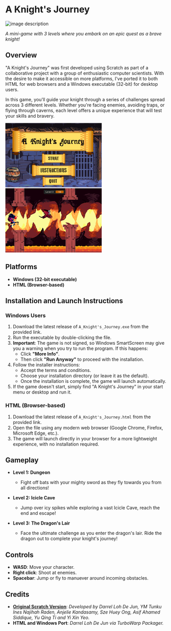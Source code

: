 # A Knight's Journey 

<img src="img/a-knight-icon.png" alt="image description" width="230" height="200"> 

_A mini-game with 3 levels where you embark on an epic quest as a brave knight!_

## Overview

"A Knight's Journey" was first developed using Scratch as part of a collaborative project with a group of enthusiastic computer scientists. With the desire to make it accessible on more platforms, I've ported it to both HTML for web browsers and a Windows executable (32-bit) for desktop users.

In this game, you'll guide your knight through a series of challenges spread across 3 different levels. Whether you're facing enemies, avoiding traps, or flying through caverns, each level offers a unique experience that will test your skills and bravery.

<img src="img/Home.png" alt="image description" width="300" height="200"> <img src="img/Level 3.png" alt="image description" width="300" height="200"> 

## Platforms

- **Windows (32-bit executable)**
- **HTML (Browser-based)**

## Installation and Launch Instructions

### Windows Users
1. Download the latest release of `A_Knight's_Journey.exe` from the provided link.
2. Run the executable by double-clicking the file.
3. **Important**: The game is not signed, so Windows SmartScreen may give you a warning when you try to run the program. If this happens:
   - Click **"More Info"**.
   - Then click **"Run Anyway"** to proceed with the installation.
4. Follow the installer instructions:
   - Accept the terms and conditions.
   - Choose your installation directory (or leave it as the default).
   - Once the installation is complete, the game will launch automatically.
5. If the game doesn't start, simply find "A Knight's Journey" in your start menu or desktop and run it.

### HTML (Browser-based)
1. Download the latest release of `A_Knight's_Journey.html` from the provided link.
2. Open the file using any modern web browser (Google Chrome, Firefox, Microsoft Edge, etc.).
3. The game will launch directly in your browser for a more lightweight experience, with no installation required.

## Gameplay

- **Level 1: Dungeon**
  - Fight off bats with your mighty sword as they fly towards you from all directions!
  
- **Level 2: Icicle Cave**
  - Jump over icy spikes while exploring a vast Icicle Cave, reach the end and escape!

- **Level 3: The Dragon's Lair**
  - Face the ultimate challenge as you enter the dragon's lair. Ride the dragon out to complete your knight's journey!

## Controls

- **WASD**: Move your character.
- **Right click**: Shoot at enemies.
- **Spacebar**: Jump or fly to manuever around incoming obstacles.

## Credits

- **[Original Scratch Version](https://scratch.mit.edu/projects/832653301/)**: _Developed by Darrel Loh De Jun, YM Tunku Ines Najihah Raden, Anjelie Kandasamy, Sze Huey Ong, Asif Ahamed Siddique, Yu Qing Ti and Yi Xin Yeo._
- **HTML and Windows Port**: _Darrel Loh De Jun via TurboWarp Packager._

